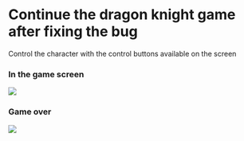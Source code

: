 # Continue the dragon knight game after fixing the bug

Control the character with the control buttons available on the screen

### In the game screen
![](https://github.com/nguyen-duc-viet/Dragon-Knight-Continue/blob/master/GamePlayImages/1.png)

### Game over
![](https://github.com/nguyen-duc-viet/Dragon-Knight-Continue/blob/master/GamePlayImages/2.png)
